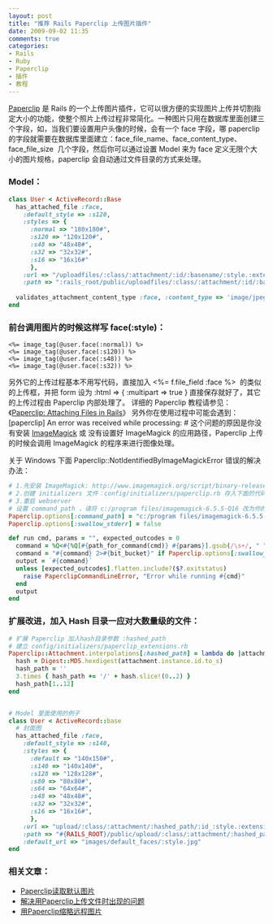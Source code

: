 ```yaml
---
layout: post
title: "推荐 Rails Paperclip 上传图片插件"
date: 2009-09-02 11:35
comments: true
categories: 
- Rails
- Ruby
- Paperclip
- 插件
- 教程
---
```

<a href="http://github.com/thoughtbot/paperclip/tree/master" target="_blank">Paperclip</a> 是 Rails 的一个上传图片插件，它可以很方便的实现图片上传并切割指定大小的功能，使整个照片上传过程非常简化。一种图片只用在数据库里面创建三个字段，如，当我们要设置用户头像的时候，会有一个 face 字段，哪 paperclip 的字段就需要在数据库里面建立：face_file_name、face_content_type、face_file_size&nbsp; 几个字段，然后你可以通过设置 Model 来为 face 定义无限个大小的图片规格，paperclip 会自动通过文件目录的方式来处理。

<!-- more -->
### Model：

```ruby
class User < ActiveRecord::Base
  has_attached_file :face,
    :default_style => :s120,
    :styles => {
      :normal => "180x180#",
      :s120 => "120x120#",
      :s48 => "48x48#",
      :s32 => "32x32#",
      :s16 => "16x16#"
      },
    :url => "/uploadfiles/:class/:attachment/:id/:basename/:style.:extension",
    :path => ":rails_root/public/uploadfiles/:class/:attachment/:id/:basename/:style.:extension"
    
  validates_attachment_content_type :face, :content_type => 'image/jpeg'
end

```

### 前台调用图片的时候这样写 face(:style)：

```erb
<%= image_tag(@user.face(:normal)) %>
<%= image_tag(@user.face(:s120)) %>
<%= image_tag(@user.face(:s48)) %>
<%= image_tag(@user.face(:s32)) %>
```

另外它的上传过程基本不用写代码，直接加入 &lt;%= f.file_field :face %&gt;&nbsp; 的类似的上传框，并把 form 设为 :html =&gt; { :multipart =&gt; true } 直接保存就好了，其它的上传过程由 Paperclip 内部处理了。
详细的 Paperclip 教程请参见：《<a href="http://jimneath.org/2008/04/17/paperclip-attaching-files-in-rails/" target="_blank">Paperclip: Attaching Files in Rails</a>》
另外你在使用过程中可能会遇到：[paperclip] An error was received while processing: #
这个问题的原因是你没有安装 <a href="http://www.imagemagick.org/script/binary-releases.php" target="_blank">ImageMagick</a> 或 没有设置好 ImageMagick 的应用路径，Paperclip 上传的时候会调用 ImageMagick 的程序来进行图像处理。

关于 Windows 下面 Paperclip::NotIdentifiedByImageMagickError 错误的解决办法：

```ruby
# 1.先安装 ImageMagick: http://www.imagemagick.org/script/binary-releases.php#windows
# 2.创建 initializers 文件：config/initializers/paperclip.rb 存入下面的代码
# 3.重启 webserver
# 设置 command_path ，请将 c:/program files/imagemagick-6.5.5-Q16 改为你的 ImageMagick 的安装目录
Paperclip.options[:command_path] = "c:/program files/imagemagick-6.5.5-Q16" 
Paperclip.options[:swallow_stderr] = false

def run cmd, params = "", expected_outcodes = 0
  command = %Q<#{%Q[#{path_for_command(cmd)} #{params}].gsub(/\s+/, " ")}>
  command = "#{command} 2>#{bit_bucket}" if Paperclip.options[:swallow_stderr]
  output = `#{command}`
  unless [expected_outcodes].flatten.include?($?.exitstatus)
    raise PaperclipCommandLineError, "Error while running #{cmd}"
  end
  output
end
```

### 扩展改进，加入 Hash 目录一应对大数量级的文件：

```ruby
# 扩展 Paperclip 加入hash目录参数 :hashed_path
# 建立 config/initializers/paperclip_extensions.rb
Paperclip::Attachment.interpolations[:hashed_path] = lambda do |attachment, style|
  hash = Digest::MD5.hexdigest(attachment.instance.id.to_s)
  hash_path = ''
  3.times { hash_path += '/' + hash.slice!(0..2) }
  hash_path[1..12]
end


# Model 里面使用的例子
class User < ActiveRecord::base
  # 封面图
  has_attached_file :face,
    :default_style => :s140,
    :styles => {
      :default => "140x150#",
      :s140 => "140x140#",
      :s128 => "128x128#",
      :s80 => "80x80#",
      :s64 => "64x64#",
      :s48 => "48x48#",
      :s32 => "32x32#",
      :s16 => "16x16#",
      },
    :url => "upload/:class/:attachment/:hashed_path/:id_:style.:extension",
    :path => "#{RAILS_ROOT}/public/upload/:class/:attachment/:hashed_path/:id_:style.:extension",
    :default_url => "images/default_faces/:style.jpg"
end
```

### 相关文章：

* <a href="http://www.xuli.info/2009/09/01/paperclip%E8%AF%BB%E5%8F%96%E9%BB%98%E8%AE%A4%E5%9B%BE%E7%89%87/" target="_blank">Paperclip读取默认图片</a>
* <a href="http://www.xuli.info/2009/09/01/%E8%A7%A3%E5%86%B3%E7%94%A8paperclip%E4%B8%8A%E4%BC%A0%E6%96%87%E4%BB%B6%E6%97%B6%E5%87%BA%E7%8E%B0%E7%9A%84%E9%97%AE%E9%A2%98/" target="_blank">解决用Paperclip上传文件时出现的问题</a>
* <a href="http://www.xuli.info/2009/08/29/%E7%94%A8paperclip%E7%BC%A9%E7%95%A5%E8%BF%9C%E7%A8%8B%E5%9B%BE%E7%89%87/" target="_blank">用Paperclip缩略远程图片</a>